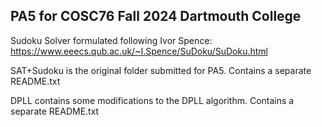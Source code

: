 PA5 for COSC76 Fall 2024 Dartmouth College
-------------------------------------
 Sudoku Solver formulated following Ivor Spence: https://www.eeecs.qub.ac.uk/~I.Spence/SuDoku/SuDoku.html
 
 SAT+Sudoku is the original folder submitted for PA5. Contains a separate README.txt
 
 DPLL contains some modifications to the DPLL algorithm. Contains a separate README.txt
